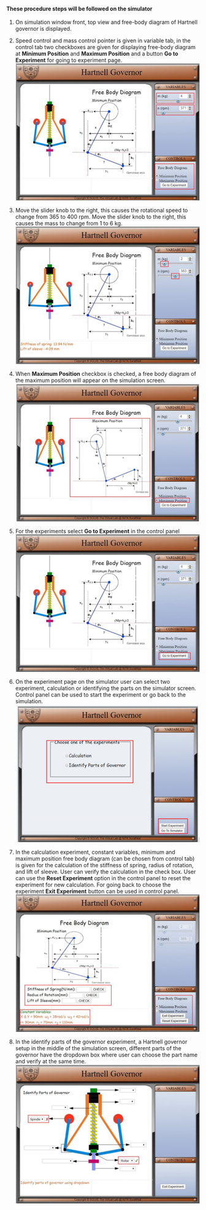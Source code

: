 #### These procedure steps will be followed on the simulator


1. On simulation window front, top view and free-body diagram of Hartnell governor is displayed.<br>

2. Speed control and mass control pointer is given in variable tab, in the control tab two checkboxes are given for displaying free-body diagram at **Minimum Position** and **Maximum Position** and a button **Go to Experiment** for going to experiment page.<br>
![alt text](images/p1.jpg "Parts")<br>

3. Move the slider knob to the right, this causes the rotational speed to change from 365 to 400 rpm. Move the slider knob to the right, this causes the mass to change from 1 to 6 kg.<br>
![alt text](images/p2.jpg "Parts")<br>

4. When **Maximum Position** checkbox is checked, a free body diagram of the maximum position will appear on the simulation screen. <br>
![alt text](images/p3.jpg "Parts")<br>

5. For the experiments select **Go to Experiment** in the control panel <br>
![alt text](images/p4.jpg "Parts")<br>

6. On the experiment page on the simulator user can select two experiment, calculation or identifying the parts on the simulator screen. Control panel can be used to start the experiment or go back to the simulation.<br>
![alt text](images/p5.jpg "Parts")<br>

7. In the calculation experiment, constant variables, minimum and maximum position free body diagram (can be chosen from control tab) is given for the calculation of the stiffness of spring, radius of rotation, and lift of sleeve. User can verify the calculation in the check box. User can use the **Reset Experiment** option in the control panel to reset the experiment for new calculation. For going back to choose the experiment **Exit Experiment** button can be used in control panel.<br>
![alt text](images/p6.jpg "Parts")<br>

8. In the identify parts of the governor experiment, a Hartnell governor  setup in the middle of the simulation screen, different parts of the governor have the dropdown box where user can choose the part name and verify at the same time.<br>
![alt text](images/p7.jpg "Parts")<br>
